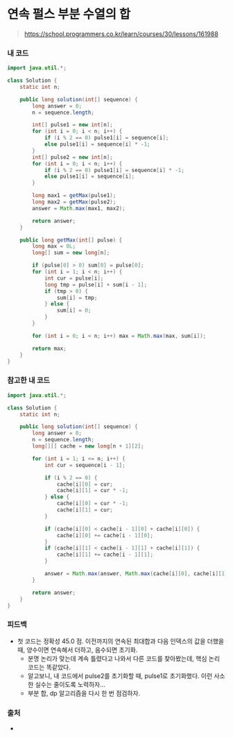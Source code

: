 # 연속 펄스 부분 수열의 합

> https://school.programmers.co.kr/learn/courses/30/lessons/161988

### 내 코드

```java
import java.util.*;

class Solution {
    static int n;

    public long solution(int[] sequence) {
        long answer = 0;
        n = sequence.length;

        int[] pulse1 = new int[n];
        for (int i = 0; i < n; i++) {
            if (i % 2 == 0) pulse1[i] = sequence[i];
            else pulse1[i] = sequence[i] * -1;
        }
        int[] pulse2 = new int[n];
        for (int i = 0; i < n; i++) {
            if (i % 2 == 0) pulse1[i] = sequence[i] * -1;
            else pulse1[i] = sequence[i];
        }

        long max1 = getMax(pulse1);
        long max2 = getMax(pulse2);
        answer = Math.max(max1, max2);

        return answer;
    }

    public long getMax(int[] pulse) {
        long max = 0L;
        long[] sum = new long[n];

        if (pulse[0] > 0) sum[0] = pulse[0];
        for (int i = 1; i < n; i++) {
            int cur = pulse[i];
            long tmp = pulse[i] + sum[i - 1];
            if (tmp > 0) {
                sum[i] = tmp;
            } else {
                sum[i] = 0;
            }
        }

        for (int i = 0; i < n; i++) max = Math.max(max, sum[i]);

        return max;
    }
}
```

### 참고한 내 코드

```java
import java.util.*;

class Solution {
    static int n;

    public long solution(int[] sequence) {
        long answer = 0;
        n = sequence.length;
        long[][] cache = new long[n + 1][2];

        for (int i = 1; i <= n; i++) {
            int cur = sequence[i - 1];

            if (i % 2 == 0) {
                cache[i][0] = cur;
                cache[i][1] = cur * -1;
            } else {
                cache[i][0] = cur * -1;
                cache[i][1] = cur;
            }

            if (cache[i][0] < cache[i - 1][0] + cache[i][0]) {
                cache[i][0] += cache[i - 1][0];
            }
            if (cache[i][1] < cache[i - 1][1] + cache[i][1]) {
                cache[i][1] += cache[i - 1][1];
            }

            answer = Math.max(answer, Math.max(cache[i][0], cache[i][1]));
        }

        return answer;
    }
}
```

### 피드백

- 첫 코드는 정확성 45.0 점. 이전까지의 연속된 최대합과 다음 인덱스의 값을 더했을 때, 양수이면 연속해서 더하고, 음수되면 초기화.
    - 분명 논리가 맞는데 계속 틀렸다고 나와서 다른 코드를 찾아봤는데, 핵심 논리 코드는 똑같았다.
    - 알고보니, 내 코드에서 pulse2를 초기화할 때, pulse1로 초기화했다. 이런 사소한 실수는 줄이도록 노력하자...
    - 부분 합, dp 알고리즘을 다시 한 번 점검하자.

### 출처

- 